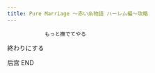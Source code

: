 ```yaml
---
title: Pure Marriage ～赤い糸物語 ハーレム編～攻略
---
```


                もっと撫でてやる

終わりにする



后宫 END


              
